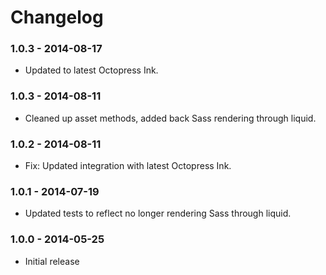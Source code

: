 # Changelog

### 1.0.3 - 2014-08-17

- Updated to latest Octopress Ink.

### 1.0.3 - 2014-08-11

- Cleaned up asset methods, added back Sass rendering through liquid.

### 1.0.2 - 2014-08-11

- Fix: Updated integration with latest Octopress Ink.

### 1.0.1 - 2014-07-19

- Updated tests to reflect no longer rendering Sass through liquid.

### 1.0.0 - 2014-05-25

- Initial release 
